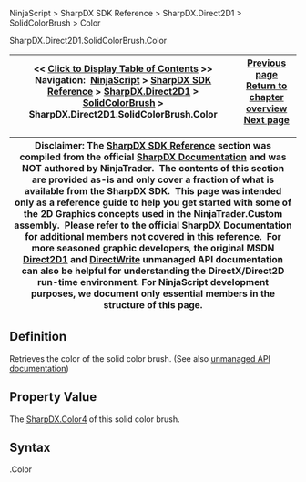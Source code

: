 ﻿
NinjaScript > SharpDX SDK Reference > SharpDX.Direct2D1 > SolidColorBrush > Color

SharpDX.Direct2D1.SolidColorBrush.Color

| << [Click to Display Table of Contents](sharpdx_direct2d1_solidcolorbrush_color.md) >> **Navigation:**     [NinjaScript](ninjascript.md) > [SharpDX SDK Reference](sharpdx_sdk_reference.md) > [SharpDX.Direct2D1](sharpdx_direct2d1.md) > [SolidColorBrush](sharpdx_direct2d1_solidcolorbrush.md) > SharpDX.Direct2D1.SolidColorBrush.Color | [Previous page](sharpdx_direct2d1_solidcolorbrush.md) [Return to chapter overview](sharpdx_direct2d1_solidcolorbrush.md) [Next page](sharpdx_direct2d1_strokestyle.md) |
| --- | --- |

| Disclaimer: The [SharpDX SDK Reference](sharpdx_sdk_reference.md) section was compiled from the official [SharpDX Documentation](http://sharpdx.org/) and was NOT authored by NinjaTrader.  The contents of this section are provided as-is and only cover a fraction of what is available from the SharpDX SDK.  This page was intended only as a reference guide to help you get started with some of the 2D Graphics concepts used in the NinjaTrader.Custom assembly.  Please refer to the official SharpDX Documentation for additional members not covered in this reference.  For more seasoned graphic developers, the original MSDN [Direct2D1](https://msdn.microsoft.com/en-us/library/windows/desktop/dd370990.aspx) and [DirectWrite](https://msdn.microsoft.com/en-us/library/windows/desktop/dd368038.aspx) unmanaged API documentation can also be helpful for understanding the DirectX/Direct2D run-time environment. For NinjaScript development purposes, we document only essential members in the structure of this page. |
| --- |

## Definition
Retrieves the color of the solid color brush.
(See also [unmanaged API documentation](https://msdn.microsoft.com/en-us/library/dd372209.aspx))
 
## Property Value
The [SharpDX.Color4](sharpdx_color4.md) of this solid color brush.
 
## Syntax
<SolidColorBrush>.Color
